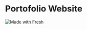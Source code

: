 # Portofolio Website

[![Made with Fresh](https://fresh.deno.dev/fresh-badge-dark.svg)](https://fresh.deno.dev)
